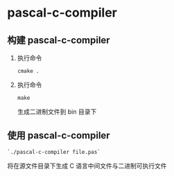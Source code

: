 # pascal-c-compiler

## 构建 pascal-c-compiler

1. 执行命令 
    
    `cmake .`
2. 执行命令 

    `make`
    
    生成二进制文件到 bin 目录下
   
## 使用 pascal-c-compiler

    `./pascal-c-compiler file.pas`
    
将在源文件目录下生成 C 语言中间文件与二进制可执行文件